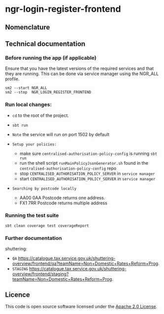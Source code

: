 
ngr-login-register-frontend
================

## Nomenclature


## Technical documentation


### Before running the app (if applicable)

Ensure that you have the latest versions of the required services and that they are running. This can be done via service manager using the NGR_ALL profile.
```
sm2 --start NGR_ALL
sm2 --stop  NGR_LOGIN_REGISTER_FRONTEND
```
### Run local changes:
* `cd` to the root of the project.
* `sbt run`
* `Note` the service will run on port 1502 by default
* `Setup your policies:`
  *  make sure `centralised-authorisation-policy-config` is running `sbt run`
  *  run the shell script `runMainPolicyJsonGenerator.sh` found in the `centralised-authorisation-policy-config` repo
  *  stop `CENTRALISED_AUTHORISATION_POLICY_SERVER` in `service manager`
  *  start `CENTRALISED_AUTHORISATION_POLICY_SERVER` in `service manager`

* `Searching by postcode locally` 
  - AA00 0AA Postcode returns one address.
  - FX1 7RR Postcode returns multiple address

### Running the test suite
```
sbt clean coverage test coverageReport
```
### Further documentation

shuttering:
* `QA` https://catalogue.tax.service.gov.uk/shuttering-overview/frontend/qa?teamName=Non+Domestic+Rates+Reform+Prog.
* `STAGING` https://catalogue.tax.service.gov.uk/shuttering-overview/frontend/staging?teamName=Non+Domestic+Rates+Reform+Prog.

## Licence
This code is open source software licensed under
the [Apache 2.0 License]("http://www.apache.org/licenses/LICENSE-2.0.html").